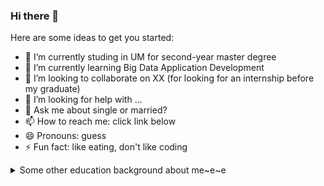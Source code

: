 ### Hi there 👋



Here are some ideas to get you started:

- 🔭 I’m currently studing in UM for second-year master degree
- 🌱 I’m currently learning Big Data Application Development
- 👯 I’m looking to collaborate on  XX (for looking for an internship before my graduate)
- 🤔 I’m looking for help with ...
- 💬 Ask me about single or married?
- 📫 How to reach me: click link below
- 😄 Pronouns: guess 
- ⚡ Fun fact: like eating, don't like coding




<details>
  <summary>Some other education background about me~e~e</summary>
  <br>


![](https://tva1.sinaimg.cn/large/0081Kckwgy1gk7bmkr0nwj31ay0hu418.jpg)



 
